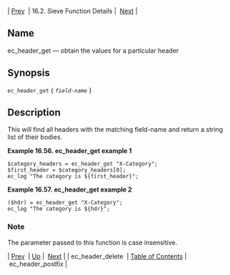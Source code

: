 | [Prev](sieve.ref.ec_header_delete)  | 16.2. Sieve Function Details |  [Next](sieve.ref.ec_header_postfix) |

<a name="sieve.ref.ec_header_get"></a>
## Name

ec_header_get — obtain the values for a particular header

## Synopsis

`ec_header_get` { *`field-name`* }

<a name="idp29844336"></a>
## Description

This will find all headers with the matching field-name and return a string list of their bodies.

<a name="example.ec_header_get"></a>

**Example 16.56. ec_header_get example 1**

```
$category_headers = ec_header_get "X-Category";
$first_header = $category_headers[0];
ec_log "The category is ${first_header}";
```

<a name="example.ec_header_get.second"></a>

**Example 16.57. ec_header_get example 2**

```
($hdr) = ec_header_get "X-Category";
ec_log "The category is ${hdr}";
```

### Note

The parameter passed to this function is case insensitive.

| [Prev](sieve.ref.ec_header_delete)  | [Up](sieve.ref.files) |  [Next](sieve.ref.ec_header_postfix) |
| ec_header_delete  | [Table of Contents](index) |  ec_header_postfix |
